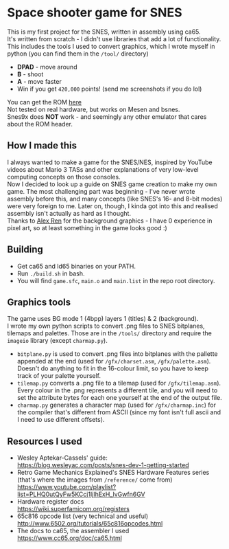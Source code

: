 # Space shooter game for SNES
This is my first project for the SNES, written in assembly using ca65.  
It's written from scratch - I didn't use libraries that add a lot of functionality. This includes the tools I used to convert graphics, which I wrote myself in python (you can find them in the `/tool/` directory)  

* **DPAD** - move around  
* **B** - shoot  
* **A** - move faster  
* Win if you get `420,000` points! (send me screenshots if you do lol)  

You can get the ROM [here](https://github.com/MrDomocle/SNES2/releases/latest)  
Not tested on real hardware, but works on Mesen and bsnes.  
Snes9x does **NOT** work - and seemingly any other emulator that cares about the ROM header.  
## How I made this
I always wanted to make a game for the SNES/NES, inspired by YouTube videos about Mario 3 TASs and other explanations of very low-level computing concepts on those consoles.  
Now I decided to look up a guide on SNES game creation to make my own game. The most challenging part was beginning - I've never wrote assembly before this, and many concepts (like SNES's 16- and 8-bit modes) were very foreign to me. Later on, though, I kinda got into this and realised assembly isn't actually as hard as I thought.  
Thanks to [Alex Ren](https://github.com/qcoral) for the background graphics - I have 0 experience in pixel art, so at least something in the game looks good :)
## Building
* Get ca65 and ld65 binaries on your PATH.
* Run `./build.sh` in bash.
* You will find `game.sfc`, `main.o` and `main.list` in the repo root directory.  
## Graphics tools
The game uses BG mode 1 (4bpp) layers 1 (titles) & 2 (background).  
I wrote my own python scripts to convert .png files to SNES bitplanes, tilemaps and palettes. Those are in the `/tools/` directory and require the `imageio` library (except `charmap.py`).  
* `bitplane.py` is used to convert .png files into bitplanes with the pallette appended at the end (used for `/gfx/charset.asm`, `/gfx/palette.asm`). Doesn't do anything to fit in the 16-colour limit, so you have to keep track of your palette yourself.  
* `tilemap.py` converts a .png file to a tilemap (used for `/gfx/tilemap.asm`). Every colour in the .png represents a different tile, and you will need to set the attribute bytes for each one yourself at the end of the output file.  
* `charmap.py` generates a character map (used for `/gfx/charmap.inc`) for the compiler that's different from ASCII (since my font isn't full ascii and I need to use different offsets).  

## Resources I used
* Wesley Aptekar-Cassels' guide:  
https://blog.wesleyac.com/posts/snes-dev-1-getting-started  
* Retro Game Mechanics Explained's SNES Hardware Features series (that's where the images from `/reference/` come from)  
https://www.youtube.com/playlist?list=PLHQ0utQyFw5KCcj1ljIhExH_lvGwfn6GV
* Hardware register docs  
https://wiki.superfamicom.org/registers  
* 65c816 opcode list (very technical and useful)  
http://www.6502.org/tutorials/65c816opcodes.html 
* The docs to ca65, the assembler I used  
https://www.cc65.org/doc/ca65.html  